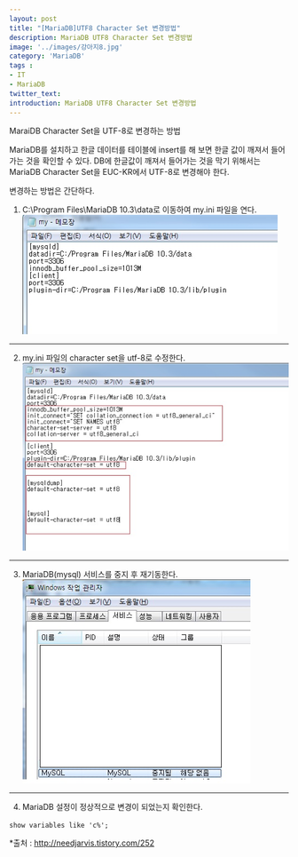 ```yaml
---
layout: post
title: "[MariaDB]UTF8 Character Set 변경방법"
description: MariaDB UTF8 Character Set 변경방법
image: '../images/강아지8.jpg'
category: 'MariaDB'
tags : 
- IT
- MariaDB
twitter_text: 
introduction: MariaDB UTF8 Character Set 변경방법
---
```

MaraiDB Character Set을 UTF-8로 변경하는 방법

MariaDB를 설치하고 한글 데이터를 테이블에 insert를 해 보면 한글 값이 깨져서 들어가는 것을 확인할 수 있다. 
DB에 한글값이 깨져서 들어가는 것을 막기 위해서는 MariaDB Character Set을 EUC-KR에서 UTF-8로 변경해야 한다.

변경하는 방법은 간단하다.

1) C:\Program Files\MariaDB 10.3\data로 이동하여 my.ini 파일을 연다.
![첫번째이미지](../images/mariadb_charset_20181213.jpg)



_ _ _

2) my.ini 파일의 character set을 utf-8로 수정한다.
![두번째이미지](../images/mariadb_charset_20181213_2.jpg)



_ _ _

3) MariaDB(mysql) 서비스를 중지 후 재기동한다.
![세번째이미지](../images/mariadb_charset_20181213_3.jpg)



_ _ _

4) MariaDB 설정이 정상적으로 변경이 되었는지 확인한다.

`show variables like 'c%';`







*출처 : http://needjarvis.tistory.com/252
